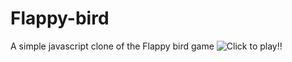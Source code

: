 # Flappy-bird
A simple javascript clone of the Flappy bird game ![Click to play!!]("ashish0kumar.github.io/Flappy-bird/")
